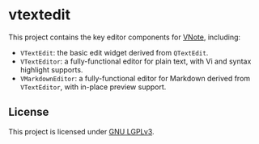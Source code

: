 # vtextedit
This project contains the key editor components for [VNote](https://github.com/vnotex/vnote), including:

* `VTextEdit`: the basic edit widget derived from `QTextEdit`.
* `VTextEditor`: a fully-functional editor for plain text, with Vi and syntax highlight supports.
* `VMarkdownEditor`: a fully-functional editor for Markdown derived from `VTextEditor`, with in-place preview support.

## License
This project is licensed under [GNU LGPLv3](https://opensource.org/licenses/LGPL-3.0).

